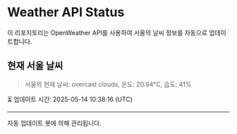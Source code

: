 
# Weather API Status

이 리포지토리는 OpenWeather API를 사용하여 서울의 날씨 정보를 자동으로 업데이트합니다.

## 현재 서울 날씨
> 서울의 현재 날씨: overcast clouds, 온도: 20.94°C, 습도: 41%

⏳ 업데이트 시간: 2025-05-14 10:38:16 (UTC)

---
자동 업데이트 봇에 의해 관리됩니다.
